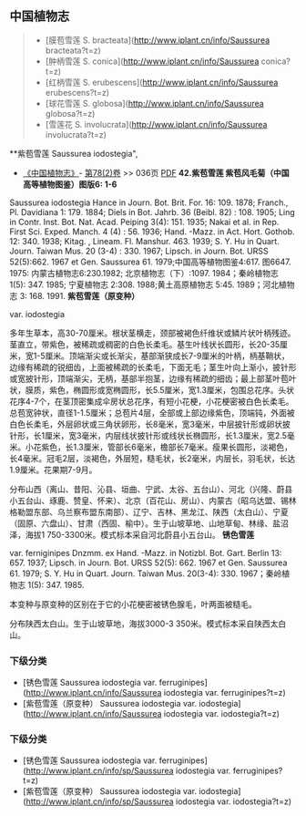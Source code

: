 

## 中国植物志

> * [膜苞雪莲  S.  bracteata](http://www.iplant.cn/info/Saussurea bracteata?t=z)
> * [肿柄雪莲  S.  conica](http://www.iplant.cn/info/Saussurea conica?t=z)
> * [红柄雪莲  S.  erubescens](http://www.iplant.cn/info/Saussurea erubescens?t=z)
> * [球花雪莲  S.  globosa](http://www.iplant.cn/info/Saussurea globosa?t=z)
> * [雪莲花  S.  involucrata](http://www.iplant.cn/info/Saussurea involucrata?t=z)


**紫苞雪莲 Saussurea iodostegia",


* [《中国植物志》](http://www.iplant.cn/frps)- [第78(2)卷](http://www.iplant.cn/frps/vol/78(2)) >> 036页 [PDF](http://www.iplant.cn/frps/pdf/78(2)/036.PDF)
**42.紫苞雪莲 紫苞风毛菊（中国高等植物图鉴）图版6: 1-6**

Saussurea iodostegia Hance in Journ. Bot. Brit. For. 16: 109. 1878; Franch., Pl. Davidiana 1: 179. 1884; Diels in Bot. Jahrb. 36 (Beibl. 82) : 108. 1905; Ling in Contr. Inst. Bot. Nat. Acad. Peiping 3(4): 151. 1935; Nakai et al. in Rep. First Sci. Exped. Manch. 4 (4) : 56. 1936; Hand. -Mazz. in Act. Hort. Gothob. 12: 340. 1938; Kitag. , Lineam. Fl. Manshur. 463. 1939; S. Y. Hu in Quart. Journ. Taiwan Mus. 20 (3-4) : 330. 1967; Lipsch. in Journ. Bot. URSS 52(5):662. 1967 et Gen. Saussurea 61. 1979;中国高等植物图鉴4:617. 图6647. 1975: 内蒙古植物志6:230.1982; 北京植物志（下）:1097. 1984；秦岭植物志 1(5): 347. 1985; 宁夏植物志 2:308. 1988;黄土高原植物志 5:45. 1989；河北植物志 3: 168. 1991.
**紫苞雪莲（原变种）**

var. iodostegia

多年生草本，高30-70厘米。根状茎横走，颈部被褐色纤维状或鳞片状叶柄残迹。茎直立，带紫色，被稀疏或稠密的白色长柔毛。基生叶线状长圆形，长20-35厘米，宽1-5厘米。顶端渐尖或长渐尖，基部渐狭成长7-9厘米的叶柄，柄基鞘状，边缘有稀疏的锐细齿，上面被稀疏的长柔毛，下面无毛；茎生叶向上渐小，披针形或宽披针形，顶端渐尖，无柄，基部半抱茎，边缘有稀疏的细齿；最上部茎叶苞叶状，膜质，紫色，椭圆形或宽椭圆形，长5.5厘米，宽1.3厘米，包围总花序。头状花序4-7个，在茎顶密集成伞房状总花序，有短小花梗，小花梗密被白色长柔毛。总苞宽钟状，直径1-1.5厘米；总苞片4层，全部或上部边缘紫色，顶端钝，外面被白色长柔毛，外层卵状或三角状卵形，长8毫米，宽3毫米，中层披针形或卵状披针形，长1厘米，宽3毫米，内层线状披针形或线状长椭圆形，长1.3厘米，宽2.5毫米。小花紫色，长1.3厘米，管部长6毫米，檐部长7毫米。瘦果长圆形，淡褐色，长4毫米。冠毛2层，淡褐色，外层短，糙毛状，长2毫米，内层长，羽毛状，长达1.9厘米。花果期7-9月。

分布山西（离山、昔阳、沁县、垣曲、宁武、太谷、五台山）、河北（兴隆、蔚县小五台山、琢鹿、赞皇、怀来）、北京（百花山、房山）、内蒙古（昭乌达盟、锡林格勒盟东部、乌兰察布盟东南部）、辽宁、吉林、黑龙江、陕西（太白山）、宁夏（固原、六盘山）、甘肃（西固、榆中）。生于山坡草地、山地草甸、林缘、盐沼泽，海拔1 750-3300米。模式标本采自河北蔚县小五台山。
**锈色雪莲**

var. ferniginipes Dnzmm. ex Hand. -Mazz. in Notizbl. Bot. Gart. Berlin 13: 657. 1937; Lipsch. in Journ. Bot. URSS 52(5): 662. 1967 et Gen. Saussurea 61. 1979; S. Y. Hu in Quart. Journ. Taiwan Mus. 20(3-4): 330. 1967；秦岭植物志 1(5): 347. 1985.

本变种与原变种的区别在于它的小花梗密被锈色腺毛，叶两面被糙毛。

分布陕西太白山。生于山坡草地，海拔3000-3 350米。模式标本采自陕西太白山。

### 下级分类
* [锈色雪莲  Saussurea iodostegia var. ferruginipes](http://www.iplant.cn/info/Saussurea iodostegia var. ferruginipes?t=z)
* [紫苞雪莲（原变种）  Saussurea iodostegia var. iodostegia](http://www.iplant.cn/info/Saussurea iodostegia var. iodostegia?t=z)

### 下级分类
* [锈色雪莲  Saussurea iodostegia var. ferruginipes](http://www.iplant.cn/info/sp/Saussurea iodostegia var. ferruginipes?t=z)
* [紫苞雪莲（原变种）  Saussurea iodostegia var. iodostegia](http://www.iplant.cn/info/sp/Saussurea iodostegia var. iodostegia?t=z)
